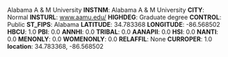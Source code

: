 
Alabama A & M University
**INSTNM**: Alabama A & M University 
**CITY**: Normal 
**INSTURL**: www.aamu.edu/ 
**HIGHDEG**: Graduate degree 
**CONTROL**: Public 
**ST_FIPS**: Alabama 
**LATITUDE**: 34.783368 
**LONGITUDE**: -86.568502 
**HBCU**: 1.0 
**PBI**: 0.0 
**ANNHI**: 0.0 
**TRIBAL**: 0.0 
**AANAPII**: 0.0 
**HSI**: 0.0 
**NANTI**: 0.0 
**MENONLY**: 0.0 
**WOMENONLY**: 0.0 
**RELAFFIL**: None 
**CURROPER**: 1.0 
**location**: 34.783368, -86.568502 